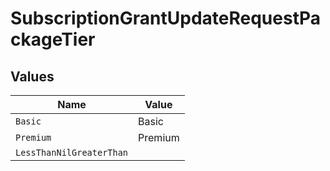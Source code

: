 # SubscriptionGrantUpdateRequestPackageTier


## Values

| Name                     | Value                    |
| ------------------------ | ------------------------ |
| `Basic`                  | Basic                    |
| `Premium`                | Premium                  |
| `LessThanNilGreaterThan` | <nil>                    |